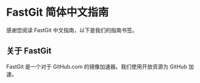 # FastGit 简体中文指南

感谢您阅读 FastGit 中文指南，以下是我们的指南书签。

## 关于 FastGit

FastGit 是一个对于 GitHub.com 的镜像加速器。我们使用开放资源为 GitHub 加速。

